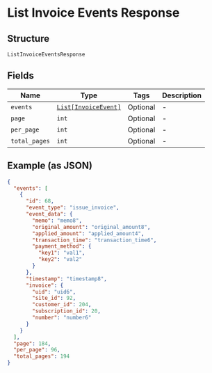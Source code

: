
# List Invoice Events Response

## Structure

`ListInvoiceEventsResponse`

## Fields

| Name | Type | Tags | Description |
|  --- | --- | --- | --- |
| `events` | [`List[InvoiceEvent]`](../../doc/models/invoice-event.md) | Optional | - |
| `page` | `int` | Optional | - |
| `per_page` | `int` | Optional | - |
| `total_pages` | `int` | Optional | - |

## Example (as JSON)

```json
{
  "events": [
    {
      "id": 68,
      "event_type": "issue_invoice",
      "event_data": {
        "memo": "memo8",
        "original_amount": "original_amount8",
        "applied_amount": "applied_amount4",
        "transaction_time": "transaction_time6",
        "payment_method": {
          "key1": "val1",
          "key2": "val2"
        }
      },
      "timestamp": "timestamp8",
      "invoice": {
        "uid": "uid6",
        "site_id": 92,
        "customer_id": 204,
        "subscription_id": 20,
        "number": "number6"
      }
    }
  ],
  "page": 184,
  "per_page": 96,
  "total_pages": 194
}
```


